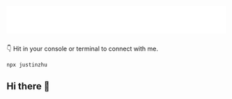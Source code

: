 <h1 align="center">
  <img src="https://github.com/JustinZhucs/JustinZhucs/blob/main/name.svg" alt="Justin Zhu" />
</h1>

👇 Hit in your console or terminal to connect with me.

```bash
npx justinzhu
```

## Hi there 👋

<!--
**JustinZhucs/JustinZhucs** is a ✨ _special_ ✨ repository because its `README.md` (this file) appears on your GitHub profile.

Here are some ideas to get you started:

- 🔭 I’m currently working on ...
- 🌱 I’m currently learning ...
- 👯 I’m looking to collaborate on ...
- 🤔 I’m looking for help with ...
- 💬 Ask me about ...
- 📫 How to reach me: ...
- 😄 Pronouns: ...
- ⚡ Fun fact: ...
-->
